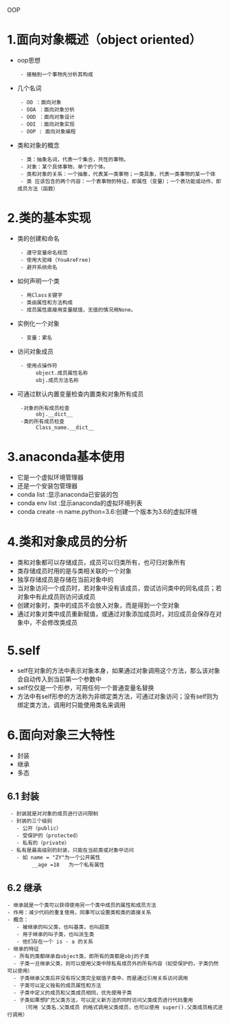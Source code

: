OOP
# 1.面向对象概述（object oriented）
  - oop思想
  
         - 接触到一个事物先分析其构成
  - 几个名词

         - OO ：面向对象  
         - OOA ：面向对象分析
         - OOD ：面向对象设计
         - OOI ：面向对象实现
         - OOP : 面向对象编程
  - 类和对象的概念
  
         - 类：抽象名词，代表一个集合，共性的事物。
         - 对象：某个具体事物，单个的个体。
         - 类和对象的关系：一个抽象，代表某一类事物；一类具象，代表一类事物的某一个体
         - 类 应该包含的两个内容：一个表事物的特征，即属性（变量）；一个表功能或动作，即成员方法（函数）
# 2.类的基本实现
  - 类的创建和命名 
         
         - 遵守变量命名规范
         - 使用大驼峰（YouAreFree)
         - 避开系统命名
    
  - 如何声明一个类
         
         - 用Class关键字
         - 类由属性和方法构成
         - 成员属性直接用变量赋值，无值的情况用None。
  - 实例化一个对象
       
         - 变量：累名
  - 访问对象成员
         
         - 使用点操作符
              object.成员属性名称
              obj.成员方法名称
  - 可通过默认内置变量检查内置类和对象所有成员
         
         -对象的所有成员检查
              obj.__dict__
         -类的所有成员检查
              Class_name.__dict__
# 3.anaconda基本使用
  - 它是一个虚拟环境管理器
  - 还是一个安装包管理器
  - conda list :显示anaconda已安装的包
  - conda env list :显示anaconda的虚拟环境列表
  - conda create -n name.python=3.6:创建一个版本为3.6的虚拟环境
# 4.类和对象成员的分析
  - 类和对象都可以存储成员，成员可以归类所有，也可归对象所有
  - 类存储成员时用的是与类相关联的一个对象
  - 独享存储成员是存储在当前对象中的
  - 当对象访问一个成员时，若对象中没有该成员，尝试访问类中的同名成员；若对象中有此成员则访问该成员
  - 创建对象时，类中的成员不会放入对象，而是得到一个空对象
  - 通过对象对类中成员重新赋值，或通过对象添加成员时，对应成员会保存在对象中，不会修改类成员
 # 5.self
   - self在对象的方法中表示对象本身，如果通过对象调用这个方法，那么该对象会自动传入到当前第一个参数中
   - self仅仅是一个形参，可用任何一个普通变量名替换
   - 方法中有self形参的方法称为非绑定类方法，可通过对象访问；没有self则为绑定类方法，调用时只能使用类名来调用
 # 6.面向对象三大特性
   - 封装
   - 继承
   - 多态       
 ## 6.1 封装
     
     - 封装就是对对象的成员进行访问限制
     - 封装的三个级别
       - 公开（public）
       - 受保护的（protected）
       - 私有的（private）
     - 私有是最高级别的封装，只能在当前类或对象中访问
       - 如 name = "ZY"为一个公开属性
            __age =18   为一个私有属性
 ## 6.2 继承
    - 继承就是一个类可以获得使用另一个类中成员的属性和成员方法
    - 作用：减少代码的重复使用，同事可以设置类和类的直接关系
    - 概念：
       - 被继承的叫父类，也叫基类，也叫超类
       - 用于继承的叫子类，也叫派生类
       - 他们存在一个 is - a 的关系
    - 继承的特征
      - 所有的类都继承自object类，即所有的类都是obj的子类
      - 子类一旦继承父类，则可以使用父类中除私有成员外的所有内容（如受保护的，子类仍然可以使用）
      - 子类继承父类后并没有将父类完全赋值子类中，而是通过引用关系访问调用
      - 子类可以定义独有的成员属性和方法
      - 子类中定义的成员和父类成员相同，优先使用子类
      - 子类如果想扩充父类方法，可以定义新方法的同时访问父类成员进行代码重用
         （可用 父类名.父类成员 的格式调用父类成员，也可以使用 super().父类成员格式进行调用）
         
            

